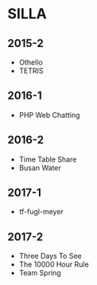 # SILLA

## 2015-2
- Othello
- TETRIS

## 2016-1
- PHP Web Chatting

## 2016-2
- Time Table Share
- Busan Water

## 2017-1
- tf-fugl-meyer

## 2017-2
- Three Days To See
- The 10000 Hour Rule
- Team Spring
